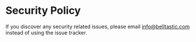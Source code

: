 # Security Policy

If you discover any security related issues, please email info@belltastic.com instead of using the issue tracker.
